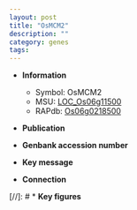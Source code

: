```yaml
---
layout: post
title: "OsMCM2"
description: ""
category: genes
tags: 
---
```


* **Information**  
    + Symbol: OsMCM2  
    + MSU: [LOC_Os06g11500](http://rice.uga.edu/cgi-bin/ORF_infopage.cgi?orf=LOC_Os06g11500)  
    + RAPdb: [Os06g0218500](http://rapdb.dna.affrc.go.jp/viewer/gbrowse_details/irgsp1?name=Os06g0218500)  

* **Publication**  

* **Genbank accession number**  

* **Key message**  

* **Connection**  

[//]: # * **Key figures**  


